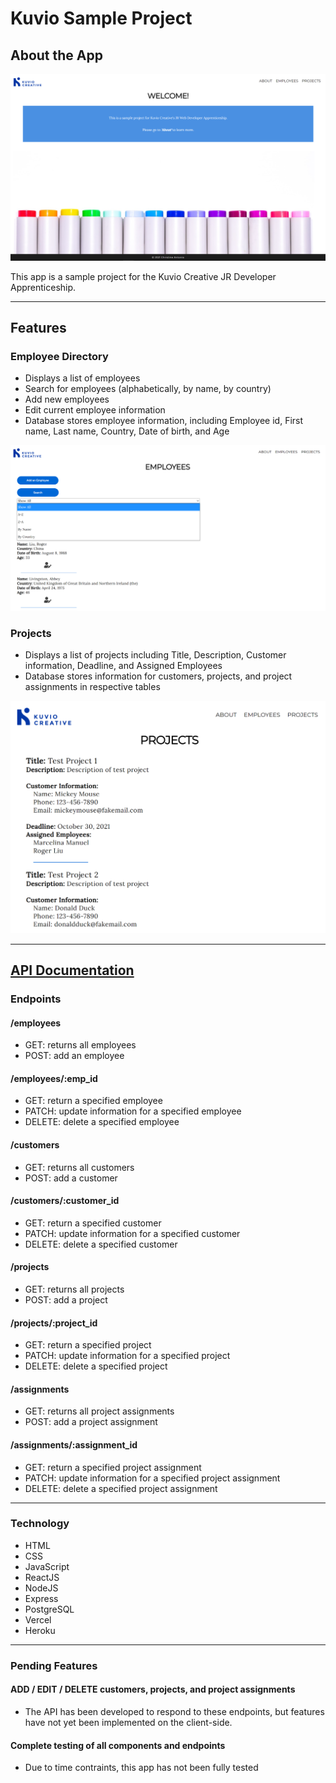 # Kuvio Sample Project

## About the App

![Home Page](src/images/app-screenshots/home.png)

This app is a sample project for the Kuvio Creative JR Developer Apprenticeship.

---

## Features

### Employee Directory

- Displays a list of employees
- Search for employees (alphabetically, by name, by country)
- Add new employees
- Edit current employee information
- Database stores employee information, including Employee id, First name, Last name, Country, Date of birth, and Age

![Employee Directory](src/images/app-screenshots/employee-directory.png)

### Projects

- Displays a list of projects including Title, Description, Customer information, Deadline, and Assigned Employees
- Database stores information for customers, projects, and project assignments in respective tables

![Projects](src/images/app-screenshots/project-list.png)

---

## [API Documentation](https://kuvio-api.herokuapp.com/api)

### Endpoints

#### /employees

- GET: returns all employees
- POST: add an employee

#### /employees/:emp_id

- GET: return a specified employee
- PATCH: update information for a specified employee
- DELETE: delete a specified employee

#### /customers

- GET: returns all customers
- POST: add a customer

#### /customers/:customer_id

- GET: return a specified customer
- PATCH: update information for a specified customer
- DELETE: delete a specified customer

#### /projects

- GET: returns all projects
- POST: add a project

#### /projects/:project_id

- GET: return a specified project
- PATCH: update information for a specified project
- DELETE: delete a specified project

#### /assignments

- GET: returns all project assignments
- POST: add a project assignment

#### /assignments/:assignment_id

- GET: return a specified project assignment
- PATCH: update information for a specified project assignment
- DELETE: delete a specified project assignment

---

### Technology

- HTML
- CSS
- JavaScript
- ReactJS
- NodeJS
- Express
- PostgreSQL
- Vercel
- Heroku

---

### Pending Features

#### ADD / EDIT / DELETE customers, projects, and project assignments

- The API has been developed to respond to these endpoints, but features have not yet been implemented on the client-side.

#### Complete testing of all components and endpoints

- Due to time contraints, this app has not been fully tested
